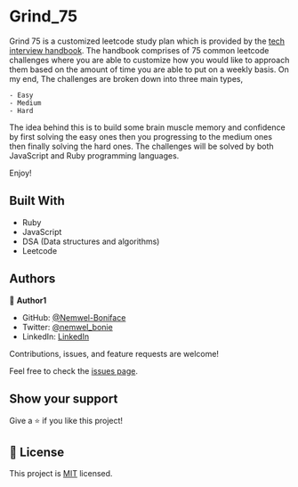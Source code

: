 # Grind_75

Grind 75 is a customized leetcode study plan which is provided by the [tech interview handbook](https://www.techinterviewhandbook.org/grind75). The handbook comprises of 75 common leetcode challenges where you are able to customize how you would like to approach them based on the amount of time you are able to put on a weekly basis. On my end, The challenges are broken down into three main types, 

    - Easy
    - Medium
    - Hard
 
The idea behind this is to build some brain muscle memory and confidence by first solving the easy ones then you progressing to the medium ones then finally solving the hard ones. The challenges will be solved by both JavaScript and Ruby programming languages.


Enjoy!

## Built With

- Ruby
- JavaScript
- DSA (Data structures and algorithms)
- Leetcode


## Authors

👤 **Author1**

- GitHub: [@Nemwel-Boniface ](https://github.com/Nemwel-Boniface)
- Twitter: [@nemwel_bonie](https://twitter.com/nemwel_bonie)
- LinkedIn: [LinkedIn](https://www.linkedin.com/in/nemwel-nyandoro-aa1b2620b/)

Contributions, issues, and feature requests are welcome!

Feel free to check the [issues page](https://github.com/Nemwel-Boniface/grind_75/issues).

## Show your support

Give a ⭐️ if you like this project!
## 📝 License

This project is [MIT](./MIT.md) licensed.
